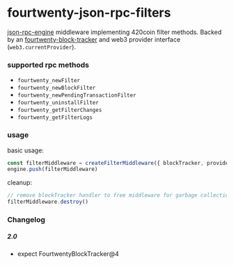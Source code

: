 # fourtwenty-json-rpc-filters

[json-rpc-engine](https://github.com/kumavis/json-rpc-engine) middleware implementing 420coin filter methods.
Backed by an [fourtwenty-block-tracker](https://github.com/420integrated/fourtwenty-block-tracker) and web3 provider interface (`web3.currentProvider`).

### supported rpc methods
- `fourtwenty_newFilter`
- `fourtwenty_newBlockFilter`
- `fourtwenty_newPendingTransactionFilter`
- `fourtwenty_uninstallFilter`
- `fourtwenty_getFilterChanges`
- `fourtwenty_getFilterLogs`

### usage

basic usage:
```js
const filterMiddleware = createFilterMiddleware({ blockTracker, provider })
engine.push(filterMiddleware)
```

cleanup:
```js
// remove blockTracker handler to free middleware for garbage collection
filterMiddleware.destroy()
```

### Changelog

##### 2.0

- expect FourtwentyBlockTracker@4
